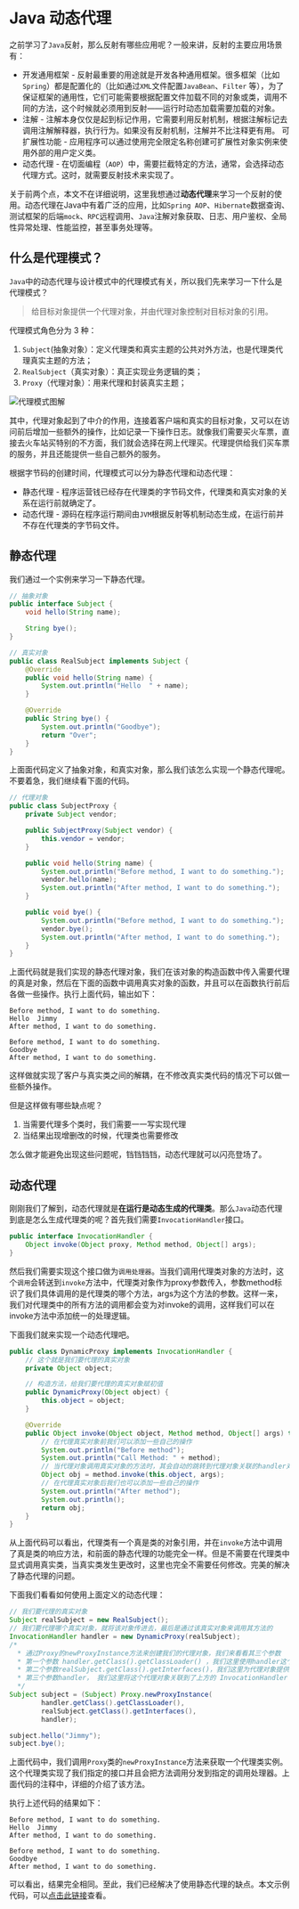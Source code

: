 # Java 动态代理

之前学习了`Java`反射，那么反射有哪些应用呢？一般来讲，反射的主要应用场景有：

* 开发通用框架 - 反射最重要的用途就是开发各种通用框架。很多框架（比如`Spring`）都是配置化的（比如通过`XML`文件配置`JavaBean`、`Filter` 等），为了保证框架的通用性，它们可能需要根据配置文件加载不同的对象或类，调用不同的方法，这个时候就必须用到反射——运行时动态加载需要加载的对象。
* 注解 - 注解本身仅仅是起到标记作用，它需要利用反射机制，根据注解标记去调用注解解释器，执行行为。如果没有反射机制，注解并不比注释更有用。
可扩展性功能 - 应用程序可以通过使用完全限定名称创建可扩展性对象实例来使用外部的用户定义类。
* 动态代理 - 在切面编程（`AOP`）中，需要拦截特定的方法，通常，会选择动态代理方式。这时，就需要反射技术来实现了。

关于前两个点，本文不在详细说明，这里我想通过**动态代理**来学习一个反射的使用。动态代理在Java中有着广泛的应用，比如`Spring AOP`、`Hibernate`数据查询、测试框架的后端`mock`、`RPC`远程调用、`Java`注解对象获取、日志、用户鉴权、全局性异常处理、性能监控，甚至事务处理等。

## 什么是代理模式？

`Java`中的动态代理与设计模式中的代理模式有关，所以我们先来学习一下什么是代理模式？

> 给目标对象提供一个代理对象，并由代理对象控制对目标对象的引用。

代理模式角色分为 3 种：

1. `Subject`(抽象对象）：定义代理类和真实主题的公共对外方法，也是代理类代理真实主题的方法；
2. `RealSubject`（真实对象）：真正实现业务逻辑的类；
3. `Proxy`（代理对象）：用来代理和封装真实主题；

![代理模式图解](/images/proxy.jpg)

其中，代理对象起到了中介的作用，连接着客户端和真实的目标对象，又可以在访问前后增加一些额外的操作，比如记录一下操作日志。就像我们需要买火车票，直接去火车站买特别的不方面，我们就会选择在网上代理买。代理提供给我们买车票的服务，并且还能提供一些自己额外的服务。

根据字节码的创建时间，代理模式可以分为静态代理和动态代理：

* 静态代理 - 程序运营钱已经存在代理类的字节码文件，代理类和真实对象的关系在运行前就确定了。
* 动态代理 - 源码在程序运行期间由`JVM`根据反射等机制动态生成，在运行前并不存在代理类的字节码文件。

## 静态代理

我们通过一个实例来学习一下静态代理。

```java
// 抽象对象
public interface Subject {
    void hello(String name);

    String bye();
}

// 真实对象
public class RealSubject implements Subject {
    @Override
    public void hello(String name) {
        System.out.println("Hello  " + name);
    }

    @Override
    public String bye() {
        System.out.println("Goodbye");
        return "Over";
    }
}
```
上面面代码定义了抽象对象，和真实对象，那么我们该怎么实现一个静态代理呢。不要着急，我们继续看下面的代码。

```java
// 代理对象
public class SubjectProxy {
    private Subject vendor;

    public SubjectProxy(Subject vendor) {
        this.vendor = vendor;
    }

    public void hello(String name) {
        System.out.println("Before method, I want to do something.");
        vendor.hello(name);
        System.out.println("After method, I want to do something.");
    }

    public void bye() {
        System.out.println("Before method, I want to do something.");
        vendor.bye();
        System.out.println("After method, I want to do something.");
    }
}
```

上面代码就是我们实现的静态代理对象，我们在该对象的构造函数中传入需要代理的真是对象，然后在下面的函数中调用真实对象的函数，并且可以在函数执行前后各做一些操作。执行上面代码，输出如下：

```
Before method, I want to do something.
Hello  Jimmy
After method, I want to do something.

Before method, I want to do something.
Goodbye
After method, I want to do something.
```

这样做就实现了客户与真实类之间的解耦，在不修改真实类代码的情况下可以做一些额外操作。

但是这样做有哪些缺点呢？

1. 当需要代理多个类时，我们需要一一写实现代理
2. 当结果出现增删改的时候，代理类也需要修改

怎么做才能避免出现这些问题呢，铛铛铛铛，动态代理就可以闪亮登场了。

## 动态代理

刚刚我们了解到，动态代理就是**在运行是动态生成的代理类**。那么`Java`动态代理到底是怎么生成代理类的呢？首先我们需要`InvocationHandler`接口。

```java
public interface InvocationHandler { 
    Object invoke(Object proxy, Method method, Object[] args); 
} 
```

然后我们需要实现这个接口做为`调用处理器`。当我们调用代理类对象的方法时，这个`调用`会转送到`invoke`方法中，代理类对象作为proxy参数传入，参数method标识了我们具体调用的是代理类的哪个方法，args为这个方法的参数。这样一来，我们对代理类中的所有方法的调用都会变为对invoke的调用，这样我们可以在invoke方法中添加统一的处理逻辑。

下面我们就来实现一个动态代理吧。

```java
public class DynamicProxy implements InvocationHandler {
    // 这个就是我们要代理的真实对象
    private Object object;

    // 构造方法，给我们要代理的真实对象赋初值
    public DynamicProxy(Object object) {
        this.object = object;
    }

    @Override
    public Object invoke(Object object, Method method, Object[] args) throws Throwable {
        // 在代理真实对象前我们可以添加一些自己的操作
        System.out.println("Before method");
        System.out.println("Call Method: " + method);
        // 当代理对象调用真实对象的方法时，其会自动的跳转到代理对象关联的handler对象的invoke方法来进行调用
        Object obj = method.invoke(this.object, args);
        // 在代理真实对象后我们也可以添加一些自己的操作
        System.out.println("After method");
        System.out.println();
        return obj;
    }
}
```

从上面代码可以看出，代理类有一个真是类的对象引用，并在`invoke`方法中调用了真是类的响应方法，和前面的静态代理的功能完全一样。但是不需要在代理类中显式调用真实类，当真实类发生更改时，这里也完全不需要任何修改。完美的解决了静态代理的问题。

下面我们看看如何使用上面定义的动态代理：

```java
// 我们要代理的真实对象
Subject realSubject = new RealSubject();
// 我们要代理哪个真实对象，就将该对象传进去，最后是通过该真实对象来调用其方法的
InvocationHandler handler = new DynamicProxy(realSubject);
/*
  * 通过Proxy的newProxyInstance方法来创建我们的代理对象，我们来看看其三个参数
  * 第一个参数 handler.getClass().getClassLoader() ，我们这里使用handler这个类的ClassLoader对象来加载我们的代理对象
  * 第二个参数realSubject.getClass().getInterfaces()，我们这里为代理对象提供的接口是真实对象所实行的接口，表示我要代理的是该真实对象，这样我就能调用这组接口中的方法了
  * 第三个参数handler， 我们这里将这个代理对象关联到了上方的 InvocationHandler 这个对象上
  */
Subject subject = (Subject) Proxy.newProxyInstance(
        handler.getClass().getClassLoader(),
        realSubject.getClass().getInterfaces(),
        handler);

subject.hello("Jimmy");
subject.bye();
```

上面代码中，我们调用`Proxy`类的`newProxyInstance`方法来获取一个代理类实例。这个代理类实现了我们指定的接口并且会把方法调用分发到指定的调用处理器。上面代码的注释中，详细的介绍了该方法。

执行上述代码的结果如下：

```
Before method, I want to do something.
Hello  Jimmy
After method, I want to do something.

Before method, I want to do something.
Goodbye
After method, I want to do something.
```

可以看出，结果完全相同。至此，我们已经解决了使用静态代理的缺点。本文示例代码，可以[点击此链接](https://github.com/jiamaoweilie/my-learn/tree/master/dynamic-proxy/src/com/tw)查看。









